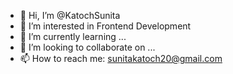 - 👋 Hi, I’m @KatochSunita
- 👀 I’m interested in Frontend Development
- 🌱 I’m currently learning ...
- 💞️ I’m looking to collaborate on ...
- 📫 How to reach me: sunitakatoch20@gmail.com

<!---
KatochSunita/KatochSunita is a ✨ special ✨ repository because its `README.md` (this file) appears on your GitHub profile.
You can click the Preview link to take a look at your changes.
--->

